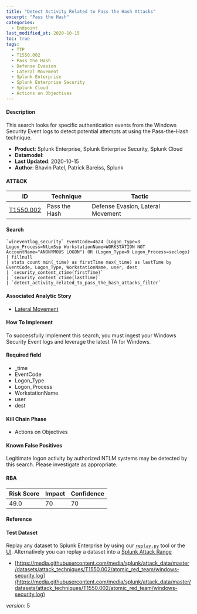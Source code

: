 ```yaml
---
title: "Detect Activity Related to Pass the Hash Attacks"
excerpt: "Pass the Hash"
categories:
  - Endpoint
last_modified_at: 2020-10-15
toc: true
tags:
  - TTP
  - T1550.002
  - Pass the Hash
  - Defense Evasion
  - Lateral Movement
  - Splunk Enterprise
  - Splunk Enterprise Security
  - Splunk Cloud
  - Actions on Objectives
---
```




#### Description

This search looks for specific authentication events from the Windows Security Event logs to detect potential attempts at using the Pass-the-Hash technique.

- **Product**: Splunk Enterprise, Splunk Enterprise Security, Splunk Cloud
- **Datamodel**: 
- **Last Updated**: 2020-10-15
- **Author**: Bhavin Patel, Patrick Bareiss, Splunk


#### ATT&CK

| ID          | Technique   | Tactic       |
| ----------- | ----------- |--------------|
| [T1550.002](https://attack.mitre.org/techniques/T1550/002/) | Pass the Hash | Defense Evasion, Lateral Movement |


#### Search

```
`wineventlog_security` EventCode=4624 (Logon_Type=3 Logon_Process=NtLmSsp WorkstationName=WORKSTATION NOT AccountName="ANONYMOUS LOGON") OR (Logon_Type=9 Logon_Process=seclogo) 
| fillnull 
| stats count min(_time) as firstTime max(_time) as lastTime by EventCode, Logon_Type, WorkstationName, user, dest 
| `security_content_ctime(firstTime)`
| `security_content_ctime(lastTime)` 
| `detect_activity_related_to_pass_the_hash_attacks_filter` 
```

#### Associated Analytic Story
* [Lateral Movement](_stories/lateral_movement)


#### How To Implement
To successfully implement this search, you must ingest your Windows Security Event logs and leverage the latest TA for Windows.

#### Required field
* _time
* EventCode
* Logon_Type
* Logon_Process
* WorkstationName
* user
* dest


#### Kill Chain Phase
* Actions on Objectives


#### Known False Positives
Legitimate logon activity by authorized NTLM systems may be detected by this search. Please investigate as appropriate.



#### RBA

| Risk Score  | Impact      | Confidence   |
| ----------- | ----------- |--------------|
| 49.0 | 70 | 70 |



#### Reference


#### Test Dataset
Replay any dataset to Splunk Enterprise by using our [`replay.py`](https://github.com/splunk/attack_data#using-replaypy) tool or the [UI](https://github.com/splunk/attack_data#using-ui).
Alternatively you can replay a dataset into a [Splunk Attack Range](https://github.com/splunk/attack_range#replay-dumps-into-attack-range-splunk-server)

* [https://media.githubusercontent.com/media/splunk/attack_data/master/datasets/attack_techniques/T1550.002/atomic_red_team/windows-security.log](https://media.githubusercontent.com/media/splunk/attack_data/master/datasets/attack_techniques/T1550.002/atomic_red_team/windows-security.log)


_version_: 5